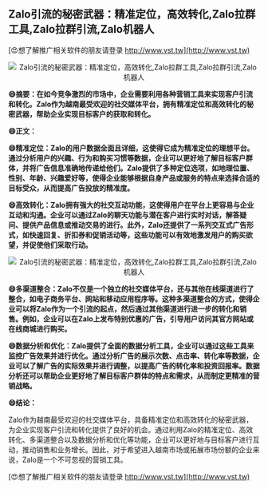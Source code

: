## **Zalo引流的秘密武器：精准定位，高效转化,Zalo拉群工具,Zalo拉群引流,Zalo机器人**

[😍想了解推广相关软件的朋友请登录 http://www.vst.tw](http://www.vst.tw)

 <center><img src="https://vst.tw/MP4/tuiguang/png/3.png" alt="Zalo引流的秘密武器：精准定位，高效转化,Zalo拉群工具,Zalo拉群引流,Zalo机器人"></center>

**😄摘要：在如今竞争激烈的市场中，企业需要利用各种营销工具来实现客户引流和转化。Zalo作为越南最受欢迎的社交媒体平台，拥有精准定位和高效转化的秘密武器，帮助企业实现目标客户的获取和转化。**

**😄正文：**

**😄精准定位：Zalo的用户数据全面且详细，这使得它成为精准定位的理想平台。通过分析用户的兴趣、行为和购买习惯等数据，企业可以更好地了解目标客户群体，并将广告信息准确地传递给他们。Zalo提供了多种定位选项，如地理位置、性别、年龄、兴趣爱好等，使得企业能够根据自身产品或服务的特点来选择合适的目标受众，从而提高广告投放的精准度。**

**😄高效转化：Zalo拥有强大的社交互动功能，这使得用户在平台上更容易与企业互动和沟通。企业可以通过Zalo的聊天功能与潜在客户进行实时对话，解答疑问、提供产品信息或推动交易的进行。此外，Zalo还提供了一系列交互式广告形式，如快速回复、折扣券和促销活动等，这些功能可以有效地激发用户的购买欲望，并促使他们采取行动。**

 <center><img src="https://vst.tw/MP4/tuiguang/png/0.png" alt="Zalo引流的秘密武器：精准定位，高效转化,Zalo拉群工具,Zalo拉群引流,Zalo机器人"></center>

**😄多渠道整合：Zalo不仅是一个独立的社交媒体平台，还与其他在线渠道进行了整合，如电子商务平台、网站和移动应用程序等。这种多渠道整合的方式，使得企业可以将Zalo作为一个引流的起点，然后通过其他渠道进行进一步的转化和销售。例如，企业可以在Zalo上发布特别优惠的广告，引导用户访问其官方网站或在线商城进行购买。**

**😄数据分析和优化：Zalo提供了全面的数据分析工具，企业可以通过这些工具来监控广告效果并进行优化。通过分析广告的展示次数、点击率、转化率等数据，企业可以了解广告的实际效果并进行调整，以提高广告的转化率和投资回报率。数据分析还可以帮助企业更好地了解目标客户群体的特点和需求，从而制定更精准的营销战略。**

**😄结论：**

Zalo作为越南最受欢迎的社交媒体平台，具备精准定位和高效转化的秘密武器，为企业实现客户引流和转化提供了良好的机会。通过利用Zalo的精准定位、高效转化、多渠道整合以及数据分析和优化等功能，企业可以更好地与目标客户进行互动，推动销售和业务增长。因此，对于希望进入越南市场或拓展市场份额的企业来说，Zalo是一个不可忽视的营销工具。

[😍想了解推广相关软件的朋友请登录 http://www.vst.tw](http://www.vst.tw)



